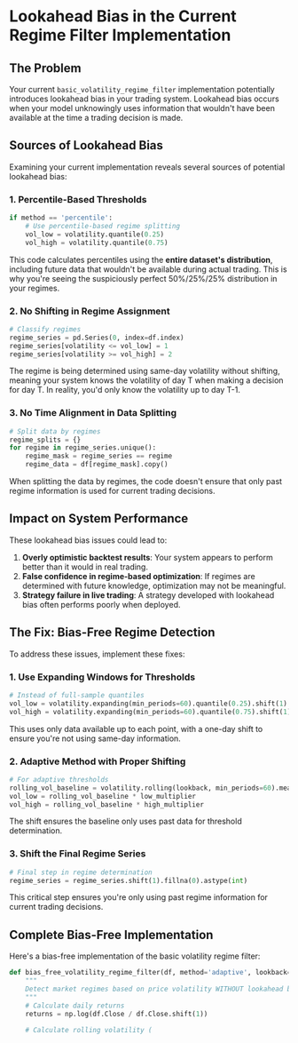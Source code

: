 # Lookahead Bias in the Current Regime Filter Implementation

## The Problem

Your current `basic_volatility_regime_filter` implementation potentially introduces lookahead bias in your trading system. Lookahead bias occurs when your model unknowingly uses information that wouldn't have been available at the time a trading decision is made.

## Sources of Lookahead Bias

Examining your current implementation reveals several sources of potential lookahead bias:

### 1. Percentile-Based Thresholds

```python
if method == 'percentile':
    # Use percentile-based regime splitting
    vol_low = volatility.quantile(0.25)
    vol_high = volatility.quantile(0.75)
```

This code calculates percentiles using the **entire dataset's distribution**, including future data that wouldn't be available during actual trading. This is why you're seeing the suspiciously perfect 50%/25%/25% distribution in your regimes.

### 2. No Shifting in Regime Assignment

```python
# Classify regimes
regime_series = pd.Series(0, index=df.index)
regime_series[volatility <= vol_low] = 1
regime_series[volatility >= vol_high] = 2
```

The regime is being determined using same-day volatility without shifting, meaning your system knows the volatility of day T when making a decision for day T. In reality, you'd only know the volatility up to day T-1.

### 3. No Time Alignment in Data Splitting

```python
# Split data by regimes
regime_splits = {}
for regime in regime_series.unique():
    regime_mask = regime_series == regime
    regime_data = df[regime_mask].copy()
```

When splitting the data by regimes, the code doesn't ensure that only past regime information is used for current trading decisions.

## Impact on System Performance

These lookahead bias issues could lead to:

1. **Overly optimistic backtest results**: Your system appears to perform better than it would in real trading.
2. **False confidence in regime-based optimization**: If regimes are determined with future knowledge, optimization may not be meaningful.
3. **Strategy failure in live trading**: A strategy developed with lookahead bias often performs poorly when deployed.

## The Fix: Bias-Free Regime Detection

To address these issues, implement these fixes:

### 1. Use Expanding Windows for Thresholds

```python
# Instead of full-sample quantiles
vol_low = volatility.expanding(min_periods=60).quantile(0.25).shift(1)
vol_high = volatility.expanding(min_periods=60).quantile(0.75).shift(1)
```

This uses only data available up to each point, with a one-day shift to ensure you're not using same-day information.

### 2. Adaptive Method with Proper Shifting

```python
# For adaptive thresholds
rolling_vol_baseline = volatility.rolling(lookback, min_periods=60).mean().shift(1)
vol_low = rolling_vol_baseline * low_multiplier
vol_high = rolling_vol_baseline * high_multiplier
```

The shift ensures the baseline only uses past data for threshold determination.

### 3. Shift the Final Regime Series

```python
# Final step in regime determination
regime_series = regime_series.shift(1).fillna(0).astype(int)
```

This critical step ensures you're only using past regime information for current trading decisions.

## Complete Bias-Free Implementation

Here's a bias-free implementation of the basic volatility regime filter:

```python
def bias_free_volatility_regime_filter(df, method='adaptive', lookback=252, threshold_multipliers=(0.7, 1.3)):
    """
    Detect market regimes based on price volatility WITHOUT lookahead bias.
    """
    # Calculate daily returns
    returns = np.log(df.Close / df.Close.shift(1))
    
    # Calculate rolling volatility (